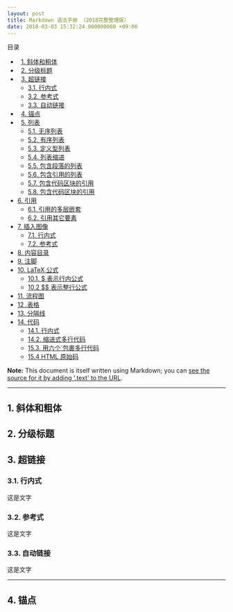 ```yaml
---
layout: post
title: Markdown 语法手册 （2018完整整理版）
date: 2018-03-03 15:32:24.000000000 +09:00
---
```


目录
*   [1. 斜体和粗体](#1)
*   [2. 分级标题](#2)
*   [3. 超链接](#3)
    *   [3.1. 行内式](#3.1)
    *   [3.2. 参考式](#3.2)
    *   [3.3. 自动链接](#3.3)
*   [4. 锚点](#4)
*   [5. 列表](#5)
    *   [5.1. 无序列表](#p)
    *   [5.2. 有序列表](#header)
    *   [5.3. 定义型列表](#blockquote)
    *   [5.4. 列表缩进](#list)
    *   [5.5. 包含段落的列表](#precode)
    *   [5.6. 包含引用的列表](#hr)
    *   [5.7. 包含代码区块的引用](#hr)
    *   [5.8. 包含代码区块的引用](#hr)
*   [6. 引用](#span)
    *   [6.1. 引用的多层嵌套](#link)
    *   [6.2. 引用其它要素](#em)
*   [7. 插入图像](#misc)
    *   [7.1. 行内式](#backslash)
    *   [7.2. 参考式](#autolink)
*   [8. 内容目录](#misc)
*   [9. 注脚](#misc)
*   [10. LaTeX 公式](#misc)
    *   [10.1. $ 表示行内公式](#backslash)
    *   [10.2 $$ 表示整行公式](#autolink)
*   [11. 流程图](#misc)    
*   [12 .表格](#misc)
*   [13. 分隔线](#misc)
*   [14. 代码](#misc)
    *   [14.1. 行内式](#backslash)
    *   [14.2. 缩进式多行代码](#autolink)
    *   [15.3. 用六个\`包裹多行代码](#backslash)
    *   [15.4 HTML 原始码](#autolink)



**Note:** This document is itself written using Markdown; you
can [see the source for it by adding '.text' to the URL][src].

  [src]: /projects/markdown/syntax.text

* * *

<h2 id="1">1. 斜体和粗体</h2>
<h2 id="2">2. 分级标题</h2>
<h2 id="3">3. 超链接</h2>

<h3 id="3.1">3.1. 行内式</h3>

这是文字


<h3 id="3.2">3.2. 参考式</h3>

这是文字


<h3 id="3.3">3.3. 自动链接</h3>

这是文字


* * *


<h2 id="4">4. 锚点</h2>



